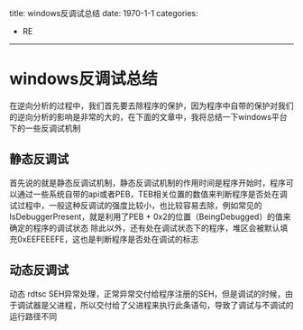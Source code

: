 title: windows反调试总结
date: 1970-1-1
categories: 
- RE
---
# windows反调试总结

在逆向分析的过程中，我们首先要去除程序的保护，因为程序中自带的保护对我们的逆向分析的影响是非常的大的，在下面的文章中，我将总结一下windows平台下的一些反调试机制

## 静态反调试

首先说的就是静态反调试机制，静态反调试机制的作用时间是程序开始时，程序可以通过一些系统自带的api或者PEB，TEB相关位置的数值来判断程序是否处在调试过程中，一般这种反调试的强度比较小，也比较容易去除，例如常见的IsDebuggerPresent，就是利用了PEB + 0x2的位置（BeingDebugged）的值来确定的程序的调试状态
除此以外，还有处在调试状态下的程序，堆区会被默认填充0xEEFEEEFE，这也是判断程序是否处在调试的标志


## 动态反调试

动态
rdtsc
SEH异常处理，正常异常交付给程序注册的SEH，但是调试的时候，由于调试器是父进程，所以交付给了父进程来执行此条语句，导致了调试与不调试的运行路径不同